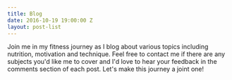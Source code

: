 ```yaml
---
title: Blog
date: 2016-10-19 19:00:00 Z
layout: post-list
---
```


Join me in my fitness journey as I blog about various topics including nutrition, motivation and technique. Feel free to contact me if there are any subjects you'd like me to cover and I'd love to hear your feedback in the comments section of each post. Let's make this journey a joint one!  